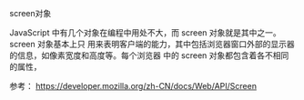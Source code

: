 screen对象

JavaScript 中有几个对象在编程中用处不大，而 screen 对象就是其中之一。screen 对象基本上只 用来表明客户端的能力，其中包括浏览器窗口外部的显示器的信息，如像素宽度和高度等。每个浏览器 中的 screen 对象都包含着各不相同的属性，


参考： https://developer.mozilla.org/zh-CN/docs/Web/API/Screen
